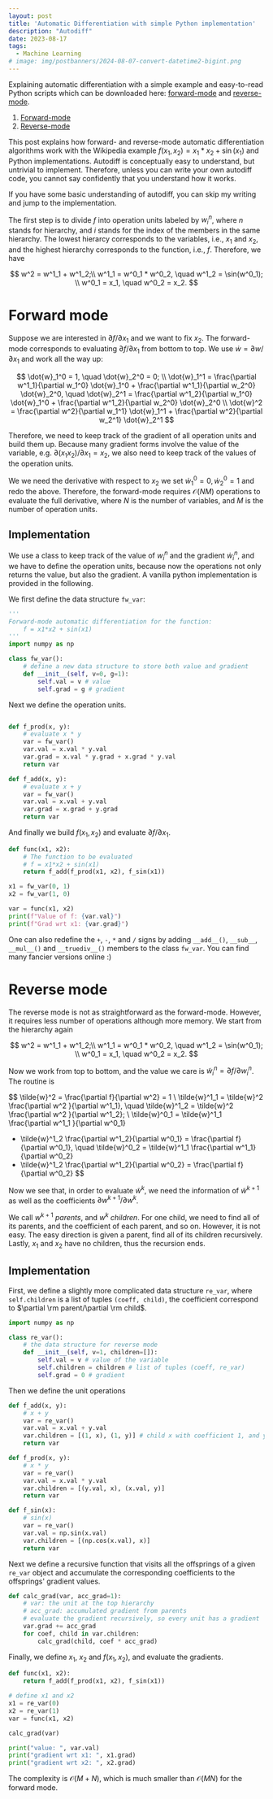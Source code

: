 ```yaml
---
layout: post
title: 'Automatic Differentiation with simple Python implementation'
description: "Autodiff"
date: 2023-08-17
tags: 
  - Machine Learning
# image: img/postbanners/2024-08-07-convert-datetime2-bigint.png
---
```


Explaining automatic differentiation with a simple example and easy-to-read Python scripts which can be downloaded here: <a href="../code/ad_forward.py">forward-mode</a> and <a href="../code/ad_reverse.py">reverse-mode</a>.

1. [Forward-mode](#forward-mode)
2. [Reverse-mode](#reverse-mode)

This post explains how forward- and reverse-mode automatic differentiation algorithms work with the Wikipedia example $f(x_1, x_2) = x_1 * x_2 + \sin(x_1)$ and Python implementations. Autodiff is conceptually easy to understand, but untrivial to implement. Therefore, unless you can write your own autodiff code, you cannot say confidently that you understand how it works. 

If you have some basic understanding of autodiff, you can skip my writing and jump to the implementation.

The first step is to divide $f$ into operation units labeled by $w^{n}_i$, where $n$ stands for hierarchy, and $i$ stands for the index of the members in the same hierarchy. The lowest hierarcy corresponds to the variables, i.e., $x_1$ and $x_2$, and the highest hierarchy corresponds to the function, i.e., $f$. Therefore, we have

$$
w^2 = w^1_1 + w^1_2;\\
w^1_1 = w^0_1 * w^0_2, \quad w^1_2 = \sin(w^0_1); \\
w^0_1 = x_1, \quad w^0_2 = x_2.
$$

# Forward mode
Suppose we are interested in  $\partial f/\partial x_1$ and we want to fix $x_2$. The forward-mode corresponds to evaluating $\partial f/\partial x_1$ from bottom to top. We use $\dot{w} = \partial w/\partial x_1$ and work all the way up:

$$
\dot{w}_1^0 = 1, \quad \dot{w}_2^0 = 0; \\
\dot{w}_1^1 = \frac{\partial w^1_1}{\partial w_1^0}  \dot{w}_1^0 + \frac{\partial w^1_1}{\partial w_2^0}  \dot{w}_2^0, 
\quad \dot{w}_2^1 = \frac{\partial w^1_2}{\partial w_1^0}  \dot{w}_1^0 + \frac{\partial w^1_2}{\partial w_2^0}  \dot{w}_2^0 \\
\dot{w}^2 = \frac{\partial w^2}{\partial w_1^1}  \dot{w}_1^1 + \frac{\partial w^2}{\partial w_2^1}  \dot{w}_2^1
$$ 

Therefore, we need to keep track of the gradient of all operation units and build them up. Because many gradient forms involve the value of the variable, e.g. $\partial (x_1 x_2)/\partial x_1 = x_2$, we also need to keep track of the values of the operation units. 

We we need the derivative with respect to $x_2$ we set $\dot{w}_1^0 = 0, \dot{w}_2^0 = 1$ and redo the above. Therefore, the forward-mode requires $\mathcal{O}(N M)$ operations to evaluate the full derivative, where $N$ is the number of variables, and $M$ is the number of operation units. 

## Implementation
We use a class to keep track of the value of $w_i^n$ and the gradient $\dot{w}_i^n$, and we have to define the operation units, because now the operations not only returns the value, but also the gradient. A vanilla python implementation is provided in the following.

We first define the data structure `fw_var`:
```python
'''
Forward-mode automatic differentiation for the function:
    f = x1*x2 + sin(x1) 
'''
import numpy as np

class fw_var():
    # define a new data structure to store both value and gradient
    def __init__(self, v=0, g=1):
        self.val = v # value
        self.grad = g # gradient
```
Next we define the operation units. 

```python

def f_prod(x, y):
    # evaluate x * y
    var = fw_var()
    var.val = x.val * y.val
    var.grad = x.val * y.grad + x.grad * y.val
    return var

def f_add(x, y):
    # evaluate x + y
    var = fw_var()
    var.val = x.val + y.val
    var.grad = x.grad + y.grad
    return var
```
And finally we build $f(x_1, x_2)$ and evaluate $\partial f/\partial x_1$.
```python
def func(x1, x2):
    # The function to be evaluated 
    # f = x1*x2 + sin(x1) 
    return f_add(f_prod(x1, x2), f_sin(x1))

x1 = fw_var(0, 1)
x2 = fw_var(1, 0)

var = func(x1, x2)
print(f"Value of f: {var.val}")
print(f"Grad wrt x1: {var.grad}")
```

One can also redefine the `+`, `-`, `*` and `/` signs by adding `__add__()`, `__sub__`, `__mul__()` and `__truediv__()` members to the class `fw_var`. You can find many fancier versions online :) 

# Reverse mode
The reverse mode is not as straightforward as the forward-mode. However, it requires less number of operations although more memory. We start from the hierarchy again

$$
w^2 = w^1_1 + w^1_2;\\
w^1_1 = w^0_1 * w^0_2, \quad w^1_2 = \sin(w^0_1); \\
w^0_1 = x_1, \quad w^0_2 = x_2.
$$

Now we work from top to bottom, and the value we care is $\tilde{w}_i^n = \partial f/\partial w_i^n$. The routine is

$$
\tilde{w}^2 = \frac{\partial f}{\partial w^2} = 1 \\
\tilde{w}^1_1 = \tilde{w}^2  \frac{\partial w^2 }{\partial w^1_1}, \quad
\tilde{w}^1_2 = \tilde{w}^2  \frac{\partial w^2 }{\partial w^1_2}; \\
\tilde{w}^0_1 = \tilde{w}^1_1  \frac{\partial w^1_1 }{\partial w^0_1} 
+ \tilde{w}^1_2  \frac{\partial w^1_2}{\partial w^0_1} = \frac{\partial f}{\partial  w^0_1}, \quad 
\tilde{w}^0_2 = \tilde{w}^1_1  \frac{\partial w^1_1}{\partial w^0_2} 
+ \tilde{w}^1_2  \frac{\partial w^1_2}{\partial w^0_2} = \frac{\partial f}{\partial  w^0_2}
$$

Now we see that, in order to evaluate $\tilde{w}^k$, we need the information of $\tilde{w}^{k+1}$
as well as the coefficients $\partial w^{k+1}/ \partial w^k$. 

We call $w^{k+1}$  *parents*, and 
$w^k$ *children*. For one child, we need to find all of its parents, and the coefficient of each parent, and so on. However, it is not easy. The easy direction is given a parent, find all of its children recursively. Lastly, $x_1$ and $x_2$ have no children, thus the recursion ends. 

## Implementation
First, we define a slightly more complicated data structure `re_var`, where `self.children` is a list of tuples `(coeff, child)`, the coefficient correspond to $\partial \rm parent/\partial \rm child$.
```python
import numpy as np

class re_var():
    # the data structure for reverse mode
    def __init__(self, v=1, children=[]):
        self.val = v # value of the variable
        self.children = children # list of tuples (coeff, re_var) 
        self.grad = 0 # gradient
```

Then we define the unit operations
```python
def f_add(x, y):
    # x + y
    var = re_var()
    var.val = x.val + y.val
    var.children = [(1, x), (1, y)] # child x with coefficient 1, and y with 1
    return var

def f_prod(x, y):
    # x * y
    var = re_var()
    var.val = x.val * y.val
    var.children = [(y.val, x), (x.val, y)]
    return var

def f_sin(x):
    # sin(x)
    var = re_var()
    var.val = np.sin(x.val)
    var.children = [(np.cos(x.val), x)]
    return var
```

Next we define a recursive function that visits all the offsprings of a given `re_var` object and accumulate the corresponding coefficients to the offsprings' gradient values.

```python
def calc_grad(var, acc_grad=1):
    # var: the unit at the top hierarchy
    # acc_grad: accumulated gradient from parents
    # evaluate the gradient recursively, so every unit has a gradient
    var.grad += acc_grad
    for coef, child in var.children:
        calc_grad(child, coef * acc_grad)
```

Finally, we define $x_1$, $x_2$ and $f(x_1, x_2)$, and evaluate the gradients.

```python
def func(x1, x2):
    return f_add(f_prod(x1, x2), f_sin(x1))

# define x1 and x2
x1 = re_var(0)
x2 = re_var(1)
var = func(x1, x2)

calc_grad(var)

print("value: ", var.val)
print("gradient wrt x1: ", x1.grad)
print("gradient wrt x2: ", x2.grad)
```
The complexity is $\mathcal{O}(M+N)$, which is much smaller than $\mathcal{O}(MN)$ for the forward mode.
